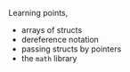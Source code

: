 Learning points,

- arrays of structs
- dereference notation
- passing structs by pointers
- the `math` library


